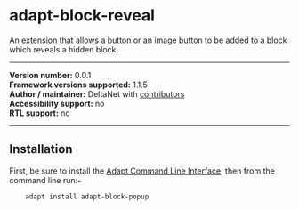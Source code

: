 adapt-block-reveal
===============

An extension that allows a button or an image button to be added to a block which reveals a hidden block.

----------------------------
**Version number:**  0.0.1     
**Framework versions supported:**  1.1.5     
**Author / maintainer:** DeltaNet with [contributors](https://github.com/deltanet/adapt-block-reveal/graphs/contributors)     
**Accessibility support:** no  
**RTL support:** no

----------------------------

Installation
------------

First, be sure to install the [Adapt Command Line Interface](https://github.com/cajones/adapt-cli), then from the command line run:-

        adapt install adapt-block-popup


